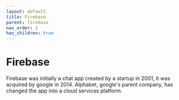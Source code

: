 ```yaml
---
layout: default
title: Firebase
parent: firebase
nav_order: 2
has_children: true
---
```


# Firebase

Firebase was initially a chat app created by a startup in 2001, it was acquired by google in 2014. Alphabet, google's parent company, has changed the app into a cloud services platform.
